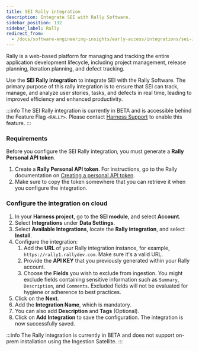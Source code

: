 ```yaml
---
title: SEI Rally integration
description: Integrate SEI with Rally Software.
sidebar_position: 132
sidebar_label: Rally
redirect_from:
  - /docs/software-engineering-insights/early-access/integrations/sei-integration-rally
---
```


Rally is a web-based platform for managing and tracking the entire application development lifecycle, including project management, release planning, iteration planning, and defect tracking.

Use the **SEI Rally integration** to integrate SEI with the Rally Software. The primary purpose of this rally integration is to ensure that SEI can track, manage, and analyze user stories, tasks, and defects in real time, leading to improved efficiency and enhanced productivity.

:::info
The SEI Rally integration is currently in BETA and is accessible behind the Feature Flag `<RALLY>`. Please contact [Harness Support](mailto:support@harness.io) to enable this feature.
:::

### Requirements

Before you configure the SEI Rally integration, you must generate a **Rally Personal API token**.

1. Create a **Rally Personal API token**. For instructions, go to the Rally documentation on [Creating a personal API token](https://rally1.rallydev.com/slm/doc/webservice/).
2. Make sure to copy the token somewhere that you can retrieve it when you configure the integration.

### Configure the integration on cloud

1. In your **Harness project**, go to the **SEI module**, and select **Account**.
2. Select **Integrations** under **Data Settings**.
3. Select **Available Integrations**, locate the **Rally integration**, and select **Install**.
4. Configure the integration:
   1. Add the **URL** of your Rally integration instance, for example, `https://rally1.rallydev.com`. Make sure it's a valid URL.
   2. Provide the **API KEY** that you previously generated within your Rally account.
   3. Choose the **Fields** you wish to exclude from ingestion. 
      You might exclude fields containing sensitive information such as `Summary`, `Description`, and `Comments`. Excluded fields will not be evaluated for hygiene or adherence to best practices.
5. Click on the **Next**.
6. Add the **Integration Name**, which is mandatory.
7. You can also add **Description** and **Tags** (Optional).
8. Click on **Add Integration** to save the configuration. The integration is now successfully saved.

:::info
The Rally integration is currently in BETA and does not support on-prem installation using the Ingestion Satellite.
:::
